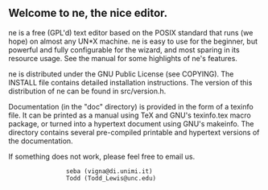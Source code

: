 Welcome to ne, the nice editor.
-------------------------------
ne is a free (GPL'd) text editor based on the POSIX standard that runs (we
hope) on almost any UN*X machine. ne is easy to use for the beginner, but
powerful and fully configurable for the wizard, and most sparing in its
resource usage. See the manual for some highlights of ne's features.

ne is distributed under the GNU Public License (see COPYING). The INSTALL
file contains detailed installation instructions. The version of this
distribution of ne can be found in src/version.h.

Documentation (in the "doc" directory) is provided in the form of a
texinfo file. It can be printed as a manual using TeX and GNU's
texinfo.tex macro package, or turned into a hypertext document using GNU's
makeinfo. The directory contains several pre-compiled printable and
hypertext versions of the documentation.

If something does not work, please feel free to email us.


					seba (vigna@di.unimi.it)
					Todd (Todd_Lewis@unc.edu)
